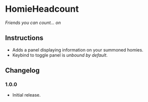 # HomieHeadcount

*Friends you can count... on*

## Instructions

  * Adds a panel displaying information on your summoned homies.
  * Keybind to toggle panel is *unbound by default*.

## Changelog

### 1.0.0

  * Initial release.